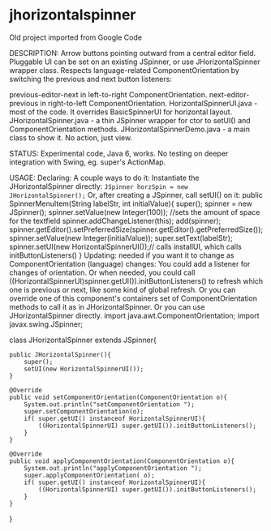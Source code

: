 # jhorizontalspinner

Old project imported from Google Code

DESCRIPTION:
Arrow buttons pointing outward from a central editor field.
Pluggable UI can be set on an existing JSpinner, or use JHorizontalSpinner wrapper class.
Respects language-related ComponentOrientation by switching the previous and next button listeners:

previous-editor-next in left-to-right ComponentOrientation.
next-editor-previous in right-to-left ComponentOrientation.
HorizontalSpinnerUI.java - most of the code. It overrides BasicSpinnerUI for horizontal layout.
JHorizontalSpinner.java - a thin JSpinner wrapper for ctor to setUI() and ComponentOrientation methods.
JHorizontalSpinnerDemo.java - a main class to show it. No action, just view.


STATUS:
Experimental code, Java 6, works. No testing on deeper integration with Swing, eg. super's ActionMap. 


USAGE:
Declaring: A couple ways to do it:
Instantiate the JHorizontalSpinner directly:
`JSpinner horzSpin = new JHorizontalSpinner();`
Or, after creating a JSpinner, call setUI() on it:
public SpinnerMenuItem(String labelStr, int initialValue){
    super();
    spinner = new JSpinner();
    spinner.setValue(new Integer(100)); //sets the amount of space for the textfield
    spinner.addChangeListener(this);
    add(spinner);
    spinner.getEditor().setPreferredSize(spinner.getEditor().getPreferredSize());
    spinner.setValue(new Integer(initialValue));
    super.setText(labelStr);
    spinner.setUI(new HorizontalSpinnerUI());// calls installUI, which calls initButtonListeners()
}
Updating: needed if you want it to change as ComponentOrientation (language) changes:
You could add a listener for changes of orientation.
Or when needed, you could call ((HorizontalSpinnerUI)spinner.getUI()).initButtonListeners() to refresh which one is previous or next, like some kind of global refresh.
Or you can override one of this component's containers set of ComponentOrientation methods to call it as in JHorizontalSpinner.
Or you can use JHorizontalSpinner directly.
import java.awt.ComponentOrientation;
import javax.swing.JSpinner;

class JHorizontalSpinner extends JSpinner{

    public JHorizontalSpinner(){
        super();
        setUI(new HorizontalSpinnerUI());
    }

    @Override
    public void setComponentOrientation(ComponentOrientation o){
        System.out.println("setComponentOrientation ");
        super.setComponentOrientation(o);
        if( super.getUI() instanceof HorizontalSpinnerUI){
            ((HorizontalSpinnerUI) super.getUI()).initButtonListeners();
        }
    }
        
    @Override
    public void applyComponentOrientation(ComponentOrientation o){
        System.out.println("applyComponentOrientation ");
        super.applyComponentOrientation( o);
        if( super.getUI() instanceof HorizontalSpinnerUI){
            ((HorizontalSpinnerUI) super.getUI()).initButtonListeners();
        }
    }
}
